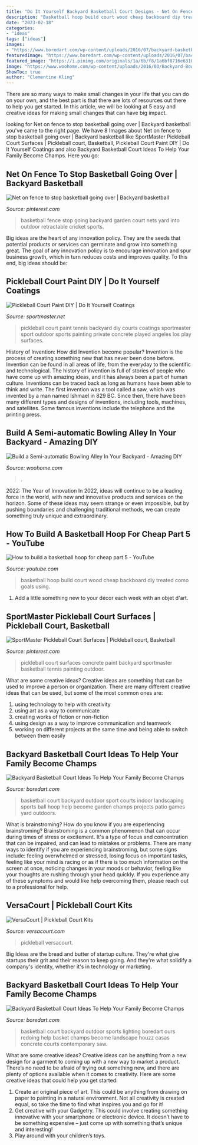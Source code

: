 ```yaml
---
title: "Do It Yourself Backyard Basketball Court Designs - Net On Fence To Stop Basketball Going Over"
description: "Basketball hoop build court wood cheap backboard diy treated como goals using"
date: "2023-02-18"
categories:
- "ideas"
tags: ["ideas"]
images:
- "https://www.boredart.com/wp-content/uploads/2016/07/backyard-basketball-court-ideas-23.jpg"
featuredImage: "https://www.boredart.com/wp-content/uploads/2016/07/backyard-basketball-court-ideas-14.jpg"
featured_image: "https://i.pinimg.com/originals/1a/6b/f8/1a6bf8716e63104895e09eecc632ccb8.jpg"
image: "https://www.woohome.com/wp-content/uploads/2016/03/Backyard-Bowling-alley.jpg"
ShowToc: true
author: "Clementine Kling"
---
```



There are so many ways to make small changes in your life that you can do on your own, and the best part is that there are lots of resources out there to help you get started. In this article, we will be looking at 5 easy and creative ideas for making small changes that can have big impact.

	

		
looking for Net on fence to stop basketball going over | Backyard basketball you've came to the right page. We have 8 Images about Net on fence to stop basketball going over | Backyard basketball like SportMaster Pickleball Court Surfaces | Pickleball court, Basketball, Pickleball Court Paint DIY | Do It Yourself Coatings and also Backyard Basketball Court Ideas To Help Your Family Become Champs. Here you go:
		
    
## Net On Fence To Stop Basketball Going Over | Backyard Basketball

<img loading=lazy src="https://i.pinimg.com/originals/1a/6b/f8/1a6bf8716e63104895e09eecc632ccb8.jpg" onerror="this.onerror=null;this.src='https://tse3.mm.bing.net/th?id=OIP.JGmakZHJUM0ybMaew3SnMAHaFl&amp;pid=15.1';" alt="Net on fence to stop basketball going over | Backyard basketball">

_Source: pinterest.com_

>basketball fence stop going backyard garden court nets yard into outdoor retractable cricket sports. 

	

Big ideas are the heart of any innovation policy. They are the seeds that potential products or services can germinate and grow into something great. The goal of any innovation policy is to encourage innovation and spur business growth, which in turn reduces costs and improves quality. To this end, big ideas should be: 

    
## Pickleball Court Paint DIY | Do It Yourself Coatings

<img loading=lazy src="https://www.sportmaster.net/wp-content/uploads/2015/04/PickleballCourtPaintDIY-1024x768.jpg" onerror="this.onerror=null;this.src='https://tse3.mm.bing.net/th?id=OIP.AJlfProqZUNSyaL8SycSygHaFj&amp;pid=15.1';" alt="Pickleball Court Paint DIY | Do It Yourself Coatings">

_Source: sportmaster.net_

>pickleball court paint tennis backyard diy courts coatings sportmaster sport outdoor sports painting private concrete played angeles los play surfaces. 

	

History of Invention: How did Invention become popular?
Invention is the process of creating something new that has never been done before. Invention can be found in all areas of life, from the everyday to the scientific and technological. The history of invention is full of stories of people who have come up with amazing ideas, and it has always been a part of human culture. Inventions can be traced back as long as humans have been able to think and write. The first invention was a tool called a saw, which was invented by a man named Ishmael in 829 BC. Since then, there have been many different types and designs of inventions, including tools, machines, and satellites. Some famous inventions include the telephone and the printing press.

    
## Build A Semi-automatic Bowling Alley In Your Backyard - Amazing DIY

<img loading=lazy src="https://www.woohome.com/wp-content/uploads/2016/03/Backyard-Bowling-alley.jpg" onerror="this.onerror=null;this.src='https://tse1.mm.bing.net/th?id=OIP.b_xYyD2LUHWObVRiiyh27wHaEL&amp;pid=15.1';" alt="Build a Semi-automatic Bowling Alley In Your Backyard - Amazing DIY">

_Source: woohome.com_

>. 

	

2022: The Year of Innovation
In 2022, ideas will continue to be a leading force in the world, with new and innovative products and services on the horizon. Some of these ideas may seem strange or even impossible, but by pushing boundaries and challenging traditional methods, we can create something truly unique and extraordinary.

    
## How To Build A Basketball Hoop For Cheap Part 5 - YouTube

<img loading=lazy src="http://i.ytimg.com/vi/jhTU-jHXVOc/hqdefault.jpg" onerror="this.onerror=null;this.src='https://tse2.mm.bing.net/th?id=OIP.8U5tdZsNwZ6ntVfsWTK5kgHaFj&amp;pid=15.1';" alt="How to build a basketball hoop for cheap part 5 - YouTube">

_Source: youtube.com_

>basketball hoop build court wood cheap backboard diy treated como goals using. 

	

1. Add a little something new to your décor each week with an objet d'art.

    
## SportMaster Pickleball Court Surfaces | Pickleball Court, Basketball

<img loading=lazy src="https://i.pinimg.com/originals/9d/be/a0/9dbea02be9ff2973517e21cd1909b138.jpg" onerror="this.onerror=null;this.src='https://tse1.mm.bing.net/th?id=OIP.ySfPIGOeRzEgmb5GOPcEwQHaJ4&amp;pid=15.1';" alt="SportMaster Pickleball Court Surfaces | Pickleball court, Basketball">

_Source: pinterest.com_

>pickleball court surfaces concrete paint backyard sportmaster basketball tennis painting outdoor. 

	

What are some creative ideas?
Creative ideas are something that can be used to improve a person or organization. There are many different creative ideas that can be used, but some of the most common ones are: 
1. using technology to help with creativity 
2. using art as a way to communicate 
3. creating works of fiction or non-fiction 
4. using design as a way to improve communication and teamwork 
5. working on different projects at the same time and being able to switch between them easily 

    
## Backyard Basketball Court Ideas To Help Your Family Become Champs

<img loading=lazy src="https://www.boredart.com/wp-content/uploads/2016/07/backyard-basketball-court-ideas-23.jpg" onerror="this.onerror=null;this.src='https://tse2.mm.bing.net/th?id=OIP.9nUlqYu0aIjARnt8VcJeeQHaFi&amp;pid=15.1';" alt="Backyard Basketball Court Ideas To Help Your Family Become Champs">

_Source: boredart.com_

>basketball court backyard outdoor sport courts indoor landscaping sports ball hoop help become garden champs projects patio games yard outdoors. 

	

What is brainstroming?
How do you know if you are experiencing brainstroming? Brainstroming is a common phenomenon that can occur during times of stress or excitement. It's a type of focus and concentration that can be impaired, and can lead to mistakes or problems. There are many ways to identify if you are experiencing brainstroming, but some signs include: feeling overwhelmed or stressed, losing focus on important tasks, feeling like your mind is racing or as if there is too much information on the screen at once, noticing changes in your moods or behavior, feeling like your thoughts are rushing through your head quickly. If you experience any of these symptoms and would like help overcoming them, please reach out to a professional for help.

    
## VersaCourt | Pickleball Court Kits

<img loading=lazy src="https://www.versacourt.com/cmss_files/imagelibrary/Header_Images/20-header-pickleball.jpg" onerror="this.onerror=null;this.src='https://tse3.mm.bing.net/th?id=OIP.-36UNSgbodkJqzW7FFsm9gHaDI&amp;pid=15.1';" alt="VersaCourt | Pickleball Court Kits">

_Source: versacourt.com_

>pickleball versacourt. 

	

Big Ideas are the bread and butter of startup culture. They're what give startups their grit and their reason to keep going. And they're what solidify a company's identity, whether it's in technology or marketing.

    
## Backyard Basketball Court Ideas To Help Your Family Become Champs

<img loading=lazy src="https://www.boredart.com/wp-content/uploads/2016/07/backyard-basketball-court-ideas-14.jpg" onerror="this.onerror=null;this.src='https://tse1.mm.bing.net/th?id=OIP.lxXxTld5hDZfuAs4LwC_HAHaF7&amp;pid=15.1';" alt="Backyard Basketball Court Ideas To Help Your Family Become Champs">

_Source: boredart.com_

>basketball court backyard outdoor sports lighting boredart ours redoing help basket champs become landscape houzz casas concrete courts contemporary saw. 

	

What are some creative ideas?
Creative ideas can be anything from a new design for a garment to coming up with a new way to market a product. There’s no need to be afraid of trying out something new, and there are plenty of options available when it comes to creativity. Here are some creative ideas that could help you get started: 
1. Create an original piece of art. This could be anything from drawing on paper to painting in a natural environment. Not all creativity is created equal, so take the time to find what inspires you and go for it! 
2. Get creative with your Gadgetry. This could involve creating something innovative with your smartphone or electronic device. It doesn’t have to be something expensive – just come up with something that’s unique and interesting! 
3. Play around with your children’s toys.

